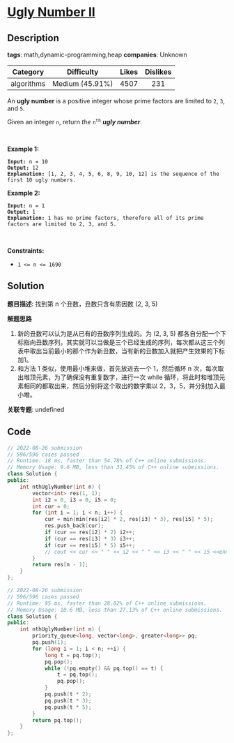 # [Ugly Number II](https://leetcode.com/problems/ugly-number-ii/description/)

## Description

**tags**: math,dynamic-programming,heap
**companies**: Unknown

| Category | Difficulty | Likes | Dislikes |
| :------: | :--------: | :---: | :------: |
| algorithms | Medium (45.91%) | 4507 | 231 |

<p>An <strong>ugly number</strong> is a positive integer whose prime factors are limited to <code>2</code>, <code>3</code>, and <code>5</code>.</p>

<p>Given an integer <code>n</code>, return <em>the</em> <code>n<sup>th</sup></code> <em><strong>ugly number</strong></em>.</p>

<p>&nbsp;</p>
<p><strong>Example 1:</strong></p>

<pre><code><strong>Input:</strong> n = 10
<strong>Output:</strong> 12
<strong>Explanation:</strong> [1, 2, 3, 4, 5, 6, 8, 9, 10, 12] is the sequence of the first 10 ugly numbers.</code></pre>

<p><strong>Example 2:</strong></p>

<pre><code><strong>Input:</strong> n = 1
<strong>Output:</strong> 1
<strong>Explanation:</strong> 1 has no prime factors, therefore all of its prime factors are limited to 2, 3, and 5.</code></pre>

<p>&nbsp;</p>
<p><strong>Constraints:</strong></p>

<ul>
	<li><code>1 &lt;= n &lt;= 1690</code></li>
</ul>

## Solution

**题目描述**: 找到第 n 个丑数，丑数只含有质因数 (2, 3, 5)

**解题思路**

1. 新的丑数可以认为是从已有的丑数序列生成的。为 (2, 3, 5) 都各自分配一个下标指向丑数序列，其实就可以当做是三个已经生成的序列，每次都从这三个列表中取出当前最小的那个作为新丑数，当有新的丑数加入就把产生效果的下标加1。
2. 和方法 1 类似，使用最小堆来做，首先放进去一个 1，然后循环 n 次，每次取出堆顶元素，为了确保没有重复数字，进行一次 while 循环，将此时和堆顶元素相同的都取出来，然后分别将这个取出的数字乘以 2，3，5，并分别加入最小堆。

**关联专题**: undefined

## Code

```cpp
// 2022-08-26 submission
// 596/596 cases passed
// Runtime: 18 ms, faster than 54.78% of C++ online submissions.
// Memory Usage: 9.6 MB, less than 31.45% of C++ online submissions.
class Solution {
public:
    int nthUglyNumber(int n) {
        vector<int> res(1, 1);
        int i2 = 0, i3 = 0, i5 = 0;
        int cur = 0;
        for (int i = 1; i < n; i++) {
            cur = min(min(res[i2] * 2, res[i3] * 3), res[i5] * 5);
            res.push_back(cur);
            if (cur == res[i2] * 2) i2++;
            if (cur == res[i3] * 3) i3++;
            if (cur == res[i5] * 5) i5++;
            // cout << cur << " " << i2 << " " << i3 << " " << i5 <<endl;
        }
        return res[n - 1];
    }
};
```

```cpp
// 2022-08-26 submission
// 596/596 cases passed
// Runtime: 95 ms, faster than 28.02% of C++ online submissions.
// Memory Usage: 10.6 MB, less than 27.13% of C++ online submissions.
class Solution {
public:
    int nthUglyNumber(int n) {
        priority_queue<long, vector<long>, greater<long>> pq;
        pq.push(1);
        for (long i = 1; i < n; ++i) {
            long t = pq.top();
            pq.pop();
            while (!pq.empty() && pq.top() == t) {
                t = pq.top();
                pq.pop();
            }
            pq.push(t * 2);
            pq.push(t * 3);
            pq.push(t * 5);
        }
        return pq.top();
    }
};
```
